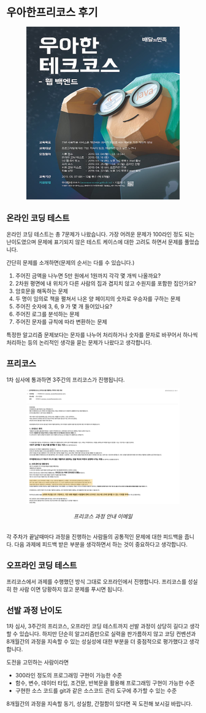 # 우아한프리코스 후기

[<center><img src="/docs/images/techcourse_poster.jpeg" width="400" height="450"></center>](http://woowabros.github.io/woowabros/2019/02/08/woowacourse.html)

## 온라인 코딩 테스트
온라인 코딩 테스트는 총 7문제가 나왔습니다. 가장 어려운 문제가 100라인 정도 되는 난이도였으며
문제에 표기되지 않은 테스트 케이스에 대한 고려도 하면서 문제를 풀었습니다.  

간단히 문제를 소개하면(문제의 순서는 다를 수 있습니다.)
1. 주어진 금액을 나누면 5만 원에서 1원까지 각각 몇 개씩 나올까요?
2. 2차원 평면에 내 위치가 다른 사람의 집과 겹지치 않고 수원지를 포함한 집인가요?
3. 암호문을 해독하는 문제
4. 두 명이 임의로 책을 펼쳐서 나온 양 페이지의 숫자로 우승자를 구하는 문제
5. 주어진 숫자에 3, 6, 9 가 몇 개 들어있나요?
6. 주어진 로그를 분석하는 문제
7. 주어진 문자를 규칙에 따라 변환하는 문제

특정한 알고리즘 문제보다는 문자를 나누어 처리하거나 숫자를 문자로 바꾸어서
하나씩 처리하는 등의 논리적인 생각을 묻는 문제가 나왔다고 생각합니다.
  

## 프리코스
1차 심사에 통과하면 3주간의 프리코스가 진행됩니다.

[<center><img src="/docs/images/freecourse_info.png" width="400" height="300"></center>](https://yunheehyeon.github.io/docs/images/freecourse_info.png)
###### <center>프리코스 과정 안내 이메일</center>


각 주차가 끝날때마다 과정을 진행하는 사람들의 공통적인 문제에 대한 피드백을 줍니다. 다음 과제에 피드백 받은
부분을 생각하면서 하는 것이 중요하다고 생각합니다.

## 오프라인 코딩 테스트
프리코스에서 과제를 수행했던 방식 그대로 오프라인에서 진행합니다. 프리코스를 성실히 한 사람
이면 당황하지 않고 문제를 푸시면 됩니다. 


## 선발 과정 난이도
1차 심사, 3주간의 프리코스, 오프라인 코딩 테스트까지 선발 과정이 상당히 길다고 생각할 수 있습니다.
하지만 단순히 알고리즘만으로 실력을 판가름하지 않고 코딩 컨벤션과 8개월간의 과정을 지속할 수 있는 성실성에
대한 부분을 더 중점적으로 평가했다고 생각합니다. 

도전을 고민하는 사람이라면

* 300라인 정도의 프로그래밍 구현이 가능한 수준
* 함수, 변수, 데이터 타입, 조건문, 반복문을 활용해 프로그래밍 구현이 가능한 수준
* 구현한 소스 코드를 git과 같은 소스코드 관리 도구에 추가할 수 있는 수준

8개월간의 과정을 지속할 동기, 성실함, 간절함이 있다면 꼭 도전해 보시길 바랍니다.